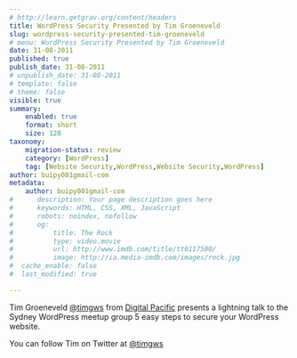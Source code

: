 ```yaml
---
# http://learn.getgrav.org/content/headers
title: WordPress Security Presented by Tim Groeneveld
slug: wordpress-security-presented-tim-groeneveld
# menu: WordPress Security Presented by Tim Groeneveld
date: 31-08-2011
published: true
publish_date: 31-08-2011
# unpublish_date: 31-08-2011
# template: false
# theme: false
visible: true
summary:
    enabled: true
    format: short
    size: 128
taxonomy:
    migration-status: review
    category: [WordPress]
    tag: [Website Security,WordPress,Website Security,WordPress]
author: buipy001gmail-com
metadata:
    author: buipy001gmail-com
#      description: Your page description goes here
#      keywords: HTML, CSS, XML, JavaScript
#      robots: noindex, nofollow
#      og:
#          title: The Rock
#          type: video.movie
#          url: http://www.imdb.com/title/tt0117500/
#          image: http://ia.media-imdb.com/images/rock.jpg
#  cache_enable: false
#  last_modified: true

---
```


Tim Groeneveld [@timgws](http://twitter.com/#!/timgws "Tim Groeneveld") from [Digital Pacific](http://www.digitalpacific.com.au "Digital Pacific web hosting sydney") presents a lightning talk to the Sydney WordPress meetup group 5 easy steps to secure your WordPress website.

You can follow Tim on Twitter at [@timgws](http://twitter.com/#!/timgws "Tim Groeneveld")